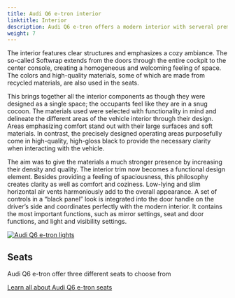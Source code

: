 ```yaml
---
title: Audi Q6 e-tron interior
linktitle: Interior
description: Audi Q6 e-tron offers a modern interior with serveral premium features.
weight: 7
---
```

<!-- markdownlint-disable MD033 -->

The interior features clear structures and emphasizes a cozy ambiance. The so-called Softwrap extends from the doors through the entire cockpit to the center console, creating a homogeneous and welcoming feeling of space. The colors and high-quality materials, some of which are made from recycled materials, are also used in the seats.

This brings together all the interior components as though they were designed as a single space; the occupants feel like they are in a snug cocoon. The materials used were selected with functionality in mind and delineate the different areas of the vehicle interior through their design. Areas emphasizing comfort stand out with their large surfaces and soft materials. In contrast, the precisely designed operating areas purposefully come in high-quality, high-gloss black to provide the necessary clarity when interacting with the vehicle.

The aim was to give the materials a much stronger presence by increasing their density and quality. The interior trim now becomes a functional design element. Besides providing a feeling of spaciousness, this philosophy creates clarity as well as comfort and coziness. Low-lying and slim horizontal air vents harmoniously add to the overall appearance. A set of controls in a “black panel” look is integrated into the door handle on the driver’s side and coordinates perfectly with the modern interior. It contains the most important functions, such as mirror settings, seat and door functions, and light and visibility settings.

<div class="container p-3 mb-4 bg-body-tertiary rounded border">
	<a href="seats/"><img src="https://media.electrichasgoneaudi.net/multimedia/models/q6-e-tron/interior/seats/frontseats_1_st.jpg" class="img-fluid mb-2" class="img-fluid" alt="Audi Q6 e-tron lights" ></a>
	<h2>Seats</h2>
	<p>
		Audi Q6 e-tron offer three different seats to choose from
	</p>
	<a href="seats/" class="btn btn-outline-primary" role="button">Learn all about Audi Q6 e-tron seats</a>
</div>